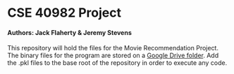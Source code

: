 # CSE 40982 Project
#### Authors: Jack Flaherty & Jeremy Stevens

This repository will hold the files for the Movie Recommendation Project. The binary files for the program are stored on a [Google Drive folder](https://drive.google.com/drive/folders/1UDsz_Nnbgf1OWulKV8fJPh9CxudsZFRJ?usp=sharing). Add the .pkl files to the base root of the repository in order to execute any code. 